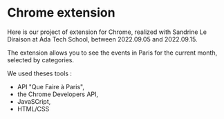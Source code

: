 # Chrome extension

Here is our project of extension for Chrome, realized with Sandrine Le Diraison at Ada Tech School, between 2022.09.05 and 2022.09.15.

The extension allows you to see the events in Paris for the current month, selected by categories.

We used theses tools :
- API "Que Faire à Paris", 
- the Chrome Developers API,
- JavaSCript,
- HTML/CSS



